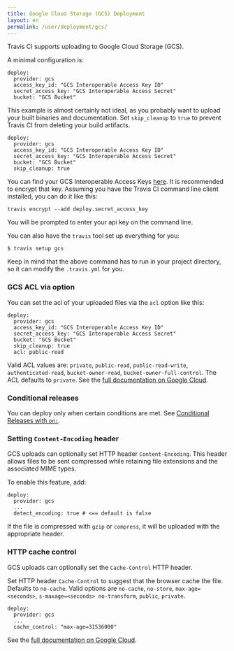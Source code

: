 ```yaml
---
title: Google Cloud Storage (GCS) Deployment
layout: en
permalink: /user/deployment/gcs/
---
```


Travis CI supports uploading to Google Cloud Storage (GCS).

A minimal configuration is:

```
deploy:
  provider: gcs
  access_key_id: "GCS Interoperable Access Key ID"
  secret_access_key: "GCS Interoperable Access Secret"
  bucket: "GCS Bucket"
```

This example is almost certainly not ideal, as you probably want to upload your built binaries and documentation. Set `skip_cleanup` to `true` to prevent Travis CI from deleting your build artifacts.

```
deploy:
  provider: gcs
  access_key_id: "GCS Interoperable Access Key ID"
  secret_access_key: "GCS Interoperable Access Secret"
  bucket: "GCS Bucket"
  skip_cleanup: true
```

You can find your GCS Interoperable Access Keys [here](https://developers.google.com/storage/docs/migrating).
It is recommended to encrypt that key.
Assuming you have the Travis CI command line client installed, you can do it like this:

```
travis encrypt --add deploy.secret_access_key
```

You will be prompted to enter your api key on the command line.

You can also have the `travis` tool set up everything for you:

```
$ travis setup gcs
```

Keep in mind that the above command has to run in your project directory, so it can modify the `.travis.yml` for you.

### GCS ACL via option

You can set the acl of your uploaded files via the `acl` option like this:

```
deploy:
  provider: gcs
  access_key_id: "GCS Interoperable Access Key ID"
  secret_access_key: "GCS Interoperable Access Secret"
  bucket: "GCS Bucket"
  skip_cleanup: true
  acl: public-read
```

Valid ACL values are: `private`, `public-read`, `public-read-write`, `authenticated-read`, `bucket-owner-read`, `bucket-owner-full-control`. The ACL defaults to `private`.
See the [full documentation on Google Cloud](https://cloud.google.com/storage/docs/reference-headers#xgoogacl).

### Conditional releases

You can deploy only when certain conditions are met.
See [Conditional Releases with `on:`](/user/deployment#Conditional-Releases-with-on%3A).

### Setting `Content-Encoding` header

GCS uploads can optionally set HTTP header `Content-Encoding`.
This header allows files to be sent compressed while retaining file extensions and
the associated MIME types.

To enable this feature, add:

```
deploy:
  provider: gcs
  ...
  detect_encoding: true # <== default is false
```

If the file is compressed with `gzip` or `compress`, it will be uploaded with
the appropriate header.

### HTTP cache control

GCS uploads can optionally set the `Cache-Control` HTTP header.

Set HTTP header `Cache-Control` to suggest that the browser cache the file. Defaults to `no-cache`. Valid options are `no-cache`, `no-store`, `max-age=<seconds>`, `s-maxage=<seconds> no-transform`, `public`, `private`.

```
deploy:
  provider: gcs
  ...
  cache_control: "max-age=31536000"
```

See the [full documentation on Google Cloud](https://cloud.google.com/storage/docs/reference-headers#cachecontrol).
